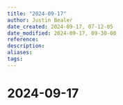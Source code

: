 ```yaml
---
title: "2024-09-17"
author: Justin Bealer
date_created: 2024-09-17, 07-12-05
date_modified: 2024-09-17, 09-30-00
reference: 
description: 
aliases: 
tags: 
---
```

# 2024-09-17
